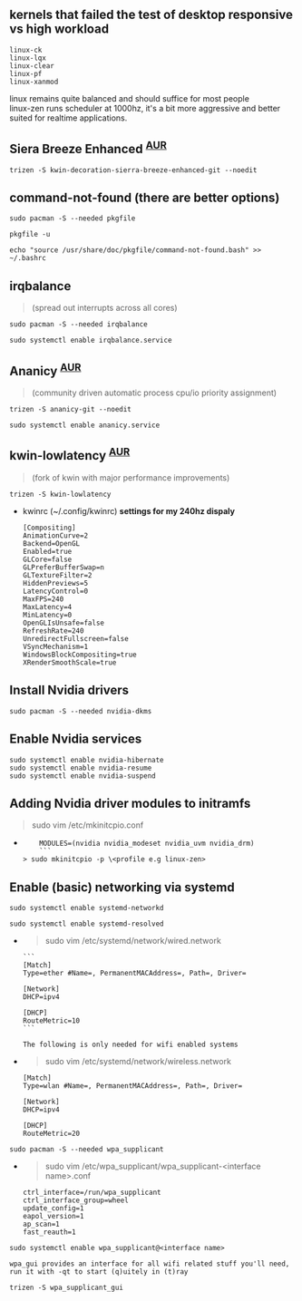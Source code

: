 ## kernels that failed the test of desktop responsive vs high workload

```
linux-ck
linux-lqx
linux-clear
linux-pf
linux-xanmod
```

linux remains quite balanced and should suffice for most people \
linux-zen runs scheduler at 1000hz, it's a bit more aggressive and better suited for realtime applications.

## Siera Breeze Enhanced <sup>[AUR](https://aur.archlinux.org/packages/kwin-decoration-sierra-breeze-enhanced-git/)</sup>

```
trizen -S kwin-decoration-sierra-breeze-enhanced-git --noedit
```

## command-not-found (there are better options)

```
sudo pacman -S --needed pkgfile

pkgfile -u

echo "source /usr/share/doc/pkgfile/command-not-found.bash" >> ~/.bashrc
```

## irqbalance

> (spread out interrupts across all cores)

```
sudo pacman -S --needed irqbalance

sudo systemctl enable irqbalance.service
```

## Ananicy <sup>[AUR](https://aur.archlinux.org/packages/ananicy-git/)</sup>

> (community driven automatic process cpu/io priority assignment)

```
trizen -S ananicy-git --noedit

sudo systemctl enable ananicy.service
```

## kwin-lowlatency <sup>[AUR](https://aur.archlinux.org/packages/kwin-lowlatency/)</sup>

> (fork of kwin with major performance improvements)

```
trizen -S kwin-lowlatency
```

- kwinrc (~/.config/kwinrc) **settings for my 240hz dispaly**
  ```
  [Compositing]
  AnimationCurve=2
  Backend=OpenGL
  Enabled=true
  GLCore=false
  GLPreferBufferSwap=n
  GLTextureFilter=2
  HiddenPreviews=5
  LatencyControl=0
  MaxFPS=240
  MaxLatency=4
  MinLatency=0
  OpenGLIsUnsafe=false
  RefreshRate=240
  UnredirectFullscreen=false
  VSyncMechanism=1
  WindowsBlockCompositing=true
  XRenderSmoothScale=true
  ```

## Install Nvidia drivers

```
sudo pacman -S --needed nvidia-dkms
```

## Enable Nvidia services

```
sudo systemctl enable nvidia-hibernate
sudo systemctl enable nvidia-resume
sudo systemctl enable nvidia-suspend
```

## Adding Nvidia driver modules to initramfs

> sudo vim /etc/mkinitcpio.conf

- ````
      MODULES=(nvidia nvidia_modeset nvidia_uvm nvidia_drm)
      ```
  > sudo mkinitcpio -p \<profile e.g linux-zen>
  ````

## Enable (basic) networking via systemd

```
sudo systemctl enable systemd-networkd

sudo systemctl enable systemd-resolved
```

- > sudo vim /etc/systemd/network/wired.network

      ```
      [Match]
      Type=ether #Name=, PermanentMACAddress=, Path=, Driver=

      [Network]
      DHCP=ipv4

      [DHCP]
      RouteMetric=10
      ```

  `The following is only needed for wifi enabled systems`

- > sudo vim /etc/systemd/network/wireless.network

  ```
  [Match]
  Type=wlan #Name=, PermanentMACAddress=, Path=, Driver=

  [Network]
  DHCP=ipv4

  [DHCP]
  RouteMetric=20
  ```

```
sudo pacman -S --needed wpa_supplicant
```

- > sudo vim /etc/wpa_supplicant/wpa_supplicant-\<interface name>.conf
  ```
  ctrl_interface=/run/wpa_supplicant
  ctrl_interface_group=wheel
  update_config=1
  eapol_version=1
  ap_scan=1
  fast_reauth=1
  ```

```
sudo systemctl enable wpa_supplicant@<interface name>
```

`wpa_gui provides an interface for all wifi related stuff you'll need, run it with -qt to start (q)uitely in (t)ray`

```
trizen -S wpa_supplicant_gui
```
